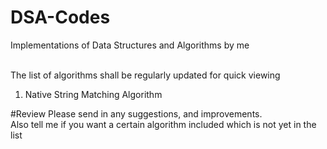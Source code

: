 # DSA-Codes
Implementations of Data Structures and Algorithms by me

<br>
The list of algorithms shall be regularly updated for quick viewing
<br>
<ol>
<li>Native String Matching Algorithm</li>
</ol>

#Review
Please send in any suggestions, and improvements.
<br>
Also tell me if you want a certain algorithm included which is not yet in the list
